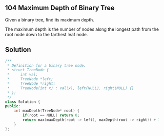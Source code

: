 ## 104	Maximum Depth of Binary Tree
Given a binary tree, find its maximum depth.

The maximum depth is the number of nodes along the longest path from the root node down to the farthest leaf node.

## Solution

```C++
/**
 * Definition for a binary tree node.
 * struct TreeNode {
 *     int val;
 *     TreeNode *left;
 *     TreeNode *right;
 *     TreeNode(int x) : val(x), left(NULL), right(NULL) {}
 * };
 */
class Solution {
public:
    int maxDepth(TreeNode* root) {
        if(root == NULL) return 0;
        return max(maxDepth(root -> left), maxDepth(root -> right)) + 1;
    }
};
```